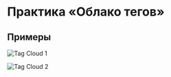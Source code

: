 # Практика «Облако тегов»

## Примеры
![Tag Cloud 1](/Samples/cloud1.png)

![Tag Cloud 2](/Samples/cloud2.png)
